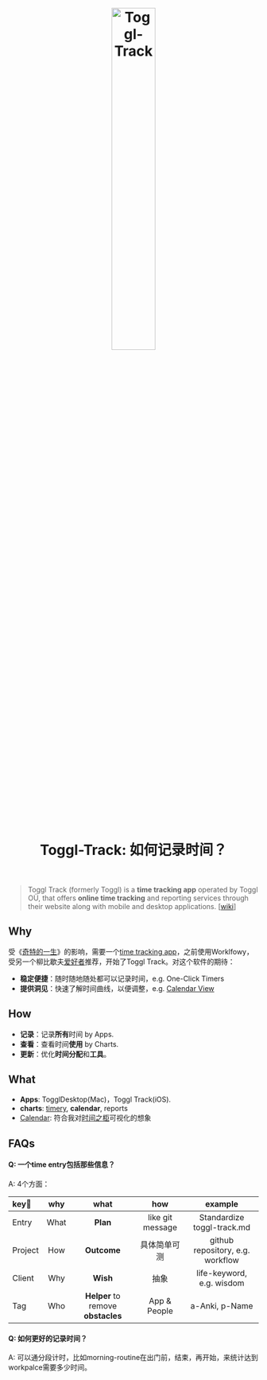 <h1 align="center">
<br>
	<a href="https://www.wikiwand.com/en/Toggl_Track">
  <img src="https://i.imgur.com/p7ZR8dq.png" alt="Toggl-Track" width=42%">
  </a>
  <br><br>
Toggl-Track: 如何记录时间？
  <br><br>
</h1>

> Toggl Track (formerly Toggl) is a **time tracking app** operated by Toggl OÜ, that offers **online time tracking** and reporting services through their website along with mobile and desktop applications. [[wiki](https://www.wikiwand.com/en/Toggl_Track)]

## Why 

受《[奇特的一生](https://book.douban.com/review/9866948/)》的影响，需要一个[time tracking app](https://www.wikiwand.com/en/Time-tracking_software)，之前使用Worklfowy，受另一个柳比歇夫[爱好者](https://github.com/yaobinwen/robin_on_rails)推荐，开始了Toggl Track。对这个软件的期待：

* **稳定便捷**：随时随地随处都可以记录时间，e.g. One-Click Timers
* **提供洞见**：快速了解时间曲线，以便调整，e.g. [Calendar View](https://toggl.com/blog/calendar-view-feature)

## How

* **记录**：记录**所有**时间 by Apps.
* **查看**：查看时间**使用** by Charts.
* **更新**：优化**时间分配**和**工具**。

## What 

* **Apps**: TogglDesktop(Mac)，Toggl Track(iOS).
* **charts**: [timery](https://timeryapp.com/), **calendar**, reports
* [Calendar](https://toggl.com/blog/calendar-view-feature): 符合我对[时间之柜](https://willwang.cc/2020/02/time-cabinet)可视化的想象


## FAQs

#### Q: 一个time entry包括那些信息？

A: 4个方面：

| key🔑 | why | what | how | example |
| :-------- | :---------: | :----------: | :---------: |  :---------: |
| Entry | What | **Plan** | like git message | Standardize toggl-track.md |
| Project | How | **Outcome** | 具体简单可测  | github repository, e.g. workflow |
| Client | Why | **Wish** | 抽象 | life-keyword, e.g. wisdom |
| Tag | Who | **Helper** to remove **obstacles** | App & People | a-Anki, p-Name |


#### Q: 如何更好的记录时间？

A: 可以通分段计时，比如morning-routine在出门前，结束，再开始，来统计达到workpalce需要多少时间。
